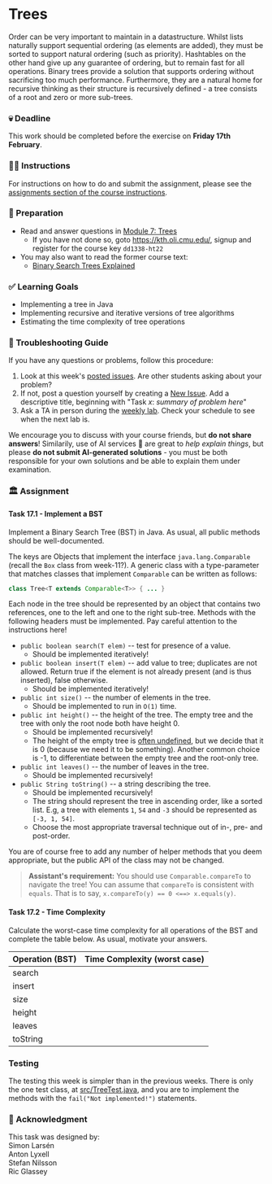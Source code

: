 # Trees
Order can be very important to maintain in a datastructure. Whilst lists naturally support sequential ordering (as elements are added), they must be sorted to support natural ordering (such as priority). Hashtables on the other hand give up any guarantee of ordering, but to remain fast for all operations. Binary trees provide a solution that supports ordering without sacrificing too much performance. Furthermore, they are a natural home for recursive thinking as their structure is recursively defined - a tree consists of a root and zero or more sub-trees.

### 💀 Deadline
This work should be completed before the exercise on **Friday 17th February**.

### 👩‍🏫 Instructions
For instructions on how to do and submit the assignment, please see the
[assignments section of the course instructions](https://gits-15.sys.kth.se/inda-22/course-instructions#assignments).

### 📝 Preparation
- Read and answer questions in [Module 7: Trees](https://kth.oli.cmu.edu/jcourse/webui/syllabus/module.do?context=8af631b8ac1f08881b0c15937254dc45)
  - If you have not done so, goto https://kth.oli.cmu.edu/, signup and register for the course key `dd1338-ht22`
- You may also want to read the former course text:
  - [Binary Search Trees Explained](https://yourbasic.org/algorithms/binary-search-tree/)

### ✅ Learning Goals
* Implementing a tree in Java
* Implementing recursive and iterative versions of tree algorithms
* Estimating the time complexity of tree operations

### 🚨 Troubleshooting Guide
If you have any questions or problems, follow this procedure: <br/>

1. Look at this week's [posted issues](https://gits-15.sys.kth.se/inda-22/help/issues). Are other students asking about your problem?
2. If not, post a question yourself by creating a [New Issue](https://gits-15.sys.kth.se/inda-22/help/issues/new). Add a descriptive title, beginning with "Task *x*: *summary of problem here*"
3. Ask a TA in person during the [weekly lab](https://queue.csc.kth.se/Queue/INDA). Check your schedule to see when the next lab is.

We encourage you to discuss with your course friends, but **do not share answers**! Similarily, use of AI services  🤖 are great to *help explain things*, but please **do not submit AI-generated solutions** - you must be both responsible for your own solutions and be able to explain them under examination.

### 🏛 Assignment

#### Task 17.1 - Implement a BST
Implement a Binary Search Tree (BST) in Java. As usual, all public methods
should be well-documented.

The keys are Objects that implement the interface `java.lang.Comparable`
(recall the `Box` class from week-11?). A generic class with a type-parameter
that matches classes that implement `Comparable` can be written as follows:

```java
class Tree<T extends Comparable<T>> { ... }
```

Each node in the tree should be represented by an object that contains two
references, one to the left and one to the right sub-tree. Methods with the
following headers must be implemented. Pay careful attention to the instructions
here!

* `public boolean search(T elem)` -- test for presence of a value.
    - Should be implemented iteratively!
* `public boolean insert(T elem)` -- add value to tree; duplicates are not allowed.
  Return true if the element is not already present (and is thus inserted),
  false otherwise.
    - Should be implemented iteratively!
* `public int size()` -- the number of elements in the tree.
    - Should be implemented to run in `O(1)` time.
* `public int height()` -- the height of the tree. The empty tree and the tree
  with only the root node both have height 0.
    - Should be implemented recursively!
    - The height of the empty tree is
      [often undefined](https://web.archive.org/web/20181013022358/https://xlinux.nist.gov/dads/HTML/height.html),
      but we decide that it is 0 (because we need it to be something). Another
      common choice is -1, to differentiate between the empty tree and the
      root-only tree.
* `public int leaves()` -- the number of leaves in the tree.
    - Should be implemented recursively!
* `public String toString()` -- a string describing the tree.
    - Should be implemented recursively!
    - The string should represent the tree in ascending order, like a sorted
      list. E.g, a tree with elements `1`, `54` and `-3` should be represented
      as `[-3, 1, 54]`.
    - Choose the most appropriate traversal technique out of in-, pre- and
      post-order.

You are of course free to add any number of helper methods that you deem
appropriate, but the public API of the class may not be changed.

> **Assistant's requirement:** You should use `Comparable.compareTo` to navigate
> the tree! You can assume that `compareTo` is consistent with `equals`. That
> is to say, `x.compareTo(y) == 0 <==> x.equals(y)`.

#### Task 17.2 - Time Complexity
Calculate the worst-case time complexity for all operations of the BST and
complete the table below.  As usual, motivate your answers.

| Operation (BST)     | Time Complexity (worst case)    |
| ------------------- | ------------------------------- |
| search              |                                 |
| insert              |                                 |
| size                |                                 |
| height              |                                 |
| leaves              |                                 |
| toString            |                                 |

### Testing
The testing this week is simpler than in the previous weeks. There is only the
one test class, at [src/TreeTest.java](src/TreeTest.java), and you are to
implement the methods with the `fail("Not implemented!")` statements.

### 🙏 Acknowledgment
This task was designed by:               <br>
Simon Larsén                             <br>
Anton Lyxell                             <br>
Stefan Nilsson                           <br>
Ric Glassey                              <br>